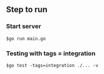 ## Step to run

### Start server
```
$go run main.go
```


### Testing with tags = integration
```
$go test -tags=integration ./... -v
```
